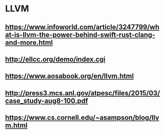 # LLVM

## https://www.infoworld.com/article/3247799/what-is-llvm-the-power-behind-swift-rust-clang-and-more.html

## http://ellcc.org/demo/index.cgi

## https://www.aosabook.org/en/llvm.html

## http://press3.mcs.anl.gov/atpesc/files/2015/03/case_study-aug8-100.pdf

## https://www.cs.cornell.edu/~asampson/blog/llvm.html

